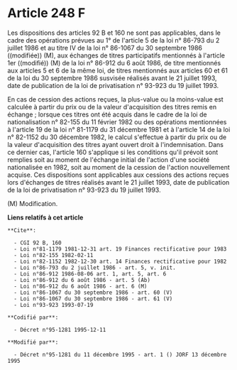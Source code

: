 # Article 248 F

Les dispositions des articles 92 B et 160 ne sont pas applicables, dans le cadre des opérations prévues au 1° de l'article 5
de la loi n° 86-793 du 2 juillet 1986 et au titre IV de la loi n° 86-1067 du 30 septembre 1986 ((modifiée)) (M), aux échanges
de titres participatifs mentionnés à l'article 1er ((modifié)) (M) de la loi n° 86-912 du 6 août 1986, de titre mentionnés
aux articles 5 et 6 de la même loi, de titres mentionnés aux articles 60 et 61 de la loi du 30 septembre 1986 susvisée
réalisés avant le 21 juillet 1993, date de publication de la loi de privatisation n° 93-923 du 19 juillet 1993.

En cas de cession des actions reçues, la plus-value ou la moins-value est calculée à partir du prix ou de la valeur
d'acquisition des titres remis en échange ; lorsque ces titres ont été acquis dans le cadre de la loi de nationalisation n°
82-155 du 11 février 1982 ou des opérations mentionnées à l'article 19 de la loi n° 81-1179 du 31 décembre 1981 et à
l'article 14 de la loi n° 82-1152 du 30 décembre 1982, le calcul s'effectue à partir du prix ou de la valeur d'acquisition
des titres ayant ouvert droit à l'indemnisation. Dans ce dernier cas, l'article 160 s'applique si les conditions qu'il
prévoit sont remplies soit au moment de l'échange initial de l'action d'une société nationalisée en 1982, soit au moment de
la cession de l'action nouvellement acquise. Ces dispositions sont applicables aux cessions des actions reçues lors
d'échanges de titres réalisés avant le 21 juillet 1993, date de publication de la loi de privatisation n° 93-923 du 19
juillet 1993.

(M) Modification.

**Liens relatifs à cet article**

	**Cite**:

	  - CGI 92 B, 160
	  - Loi n°81-1179 1981-12-31 art. 19 Finances rectificative pour 1983
	  - Loi n°82-155 1982-02-11
	  - Loi n°82-1152 1982-12-30 art. 14 Finances rectificative pour 1982
	  - Loi n°86-793 du 2 juillet 1986 - art. 5, v. init.
	  - Loi n°86-912 1986-08-06 art. 1, art. 5, art. 6
	  - Loi n°86-912 du 6 août 1986 - art. 5 (Ab)
	  - Loi n°86-912 du 6 août 1986 - art. 6 (M)
	  - Loi n°86-1067 du 30 septembre 1986 - art. 60 (V)
	  - Loi n°86-1067 du 30 septembre 1986 - art. 61 (V)
	  - Loi n°93-923 1993-07-19

	**Codifié par**:

	  - Décret n°95-1281 1995-12-11

	**Modifié par**:

	  - Décret n°95-1281 du 11 décembre 1995 - art. 1 () JORF 13 décembre 1995
